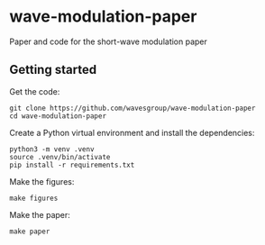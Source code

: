 # wave-modulation-paper

Paper and code for the short-wave modulation paper

## Getting started

Get the code:

```
git clone https://github.com/wavesgroup/wave-modulation-paper
cd wave-modulation-paper
```

Create a Python virtual environment and install the dependencies:

```
python3 -m venv .venv
source .venv/bin/activate
pip install -r requirements.txt
```

Make the figures:

```
make figures
```

Make the paper:

```
make paper
```